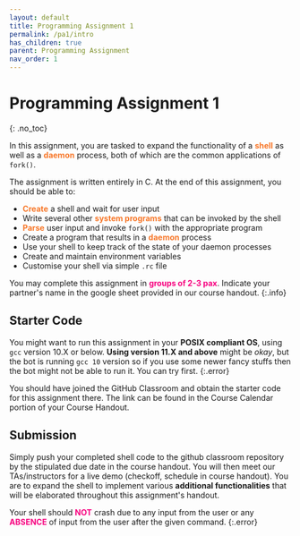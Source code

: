 ```yaml
---
layout: default
title: Programming Assignment 1
permalink: /pa1/intro
has_children: true
parent: Programming Assignment
nav_order: 1
---
```


# Programming Assignment 1 
{: .no_toc}


In this assignment, you are tasked to expand the functionality of a <span style="color:#f77729;"><b>shell</b></span> as well as a <span style="color:#f77729;"><b>daemon</b></span> process, both of which are the common applications of `fork()`.

The assignment is written entirely in C. At the end of this assignment, you should be able to:

- <span style="color:#f77729;"><b>Create</b></span> a shell and wait for user input
- Write several other <span style="color:#f77729;"><b>system programs</b></span> that can be invoked by the shell
- <span style="color:#f77729;"><b>Parse</b></span> user input and invoke `fork()` with the appropriate program
- Create a program that results in a <span style="color:#f77729;"><b>daemon</b></span> process
- Use your shell to keep track of the state of your daemon processes
- Create and maintain environment variables 
- Customise your shell via simple `.rc` file

You may complete this assignment in <span style="color:#f7007f;"><b>groups of 2-3 pax</b></span>. Indicate your partner's name in the google sheet provided in our course handout.
{:.info}

## Starter Code

You might want to run this assignment in your **POSIX compliant OS**, using `gcc` version 10.X or below. **Using version 11.X and above** might be _okay_, but the bot is running `gcc 10` version so if you use some newer fancy stuffs then the bot might not be able to run it. You can try first.
{:.error}

You should have joined the GitHub Classroom and obtain the starter code for this assignment there. The link can be found in the Course Calendar portion of your Course Handout.

## Submission 

Simply push your completed shell code to the github classroom repository by the stipulated due date in the course handout. You will then meet our TAs/instructors for a live demo (checkoff, schedule in course handout). You are to expand the shell to implement various **additional functionalities** that will be elaborated throughout this assignment's handout. 

Your shell should <span style="color:#f7007f;"><b>NOT</b></span> crash due to any input from the user or any <span style="color:#f7007f;"><b>ABSENCE</b></span> of input from the user after the given command.
{:.error}